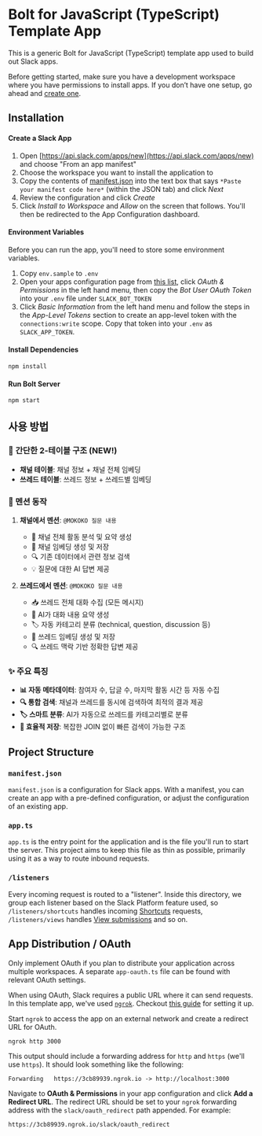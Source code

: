 # Bolt for JavaScript (TypeScript) Template App

This is a generic Bolt for JavaScript (TypeScript) template app used to build out Slack apps.

Before getting started, make sure you have a development workspace where you have permissions to install apps. If you don’t have one setup, go ahead and [create one](https://slack.com/create).

## Installation

#### Create a Slack App

1. Open [https://api.slack.com/apps/new](https://api.slack.com/apps/new) and choose "From an app manifest"
2. Choose the workspace you want to install the application to
3. Copy the contents of [manifest.json](./manifest.json) into the text box that says `*Paste your manifest code here*` (within the JSON tab) and click _Next_
4. Review the configuration and click _Create_
5. Click _Install to Workspace_ and _Allow_ on the screen that follows. You'll then be redirected to the App Configuration dashboard.

#### Environment Variables

Before you can run the app, you'll need to store some environment variables.

1. Copy `env.sample` to `.env`
2. Open your apps configuration page from [this list](https://api.slack.com/apps), click _OAuth & Permissions_ in the left hand menu, then copy the _Bot User OAuth Token_ into your `.env` file under `SLACK_BOT_TOKEN`
3. Click _Basic Information_ from the left hand menu and follow the steps in the _App-Level Tokens_ section to create an app-level token with the `connections:write` scope. Copy that token into your `.env` as `SLACK_APP_TOKEN`.

#### Install Dependencies

`npm install`

#### Run Bolt Server

`npm start`

## 사용 방법

### 🚀 **간단한 2-테이블 구조** (NEW!)
- **채널 테이블**: 채널 정보 + 채널 전체 임베딩
- **쓰레드 테이블**: 쓰레드 정보 + 쓰레드별 임베딩

### 💬 멘션 동작

1. **채널에서 멘션**: `@MOKOKO 질문 내용`
   - 📂 채널 전체 활동 분석 및 요약 생성
   - 🤖 채널 임베딩 생성 및 저장
   - 🔍 기존 데이터에서 관련 정보 검색
   - 💡 질문에 대한 AI 답변 제공

2. **쓰레드에서 멘션**: `@MOKOKO 질문 내용`
   - 📥 쓰레드 전체 대화 수집 (모든 메시지)
   - 📝 AI가 대화 내용 요약 생성
   - 🏷️ 자동 카테고리 분류 (technical, question, discussion 등)
   - 🤖 쓰레드 임베딩 생성 및 저장
   - 🔍 쓰레드 맥락 기반 정확한 답변 제공

### ✨ 주요 특징
- **📊 자동 메타데이터**: 참여자 수, 답글 수, 마지막 활동 시간 등 자동 수집
- **🔍 통합 검색**: 채널과 쓰레드를 동시에 검색하여 최적의 결과 제공
- **🏷️ 스마트 분류**: AI가 자동으로 쓰레드를 카테고리별로 분류
- **💾 효율적 저장**: 복잡한 JOIN 없이 빠른 검색이 가능한 구조

## Project Structure

### `manifest.json`

`manifest.json` is a configuration for Slack apps. With a manifest, you can create an app with a pre-defined configuration, or adjust the configuration of an existing app.

### `app.ts`

`app.ts` is the entry point for the application and is the file you'll run to start the server. This project aims to keep this file as thin as possible, primarily using it as a way to route inbound requests.

### `/listeners`

Every incoming request is routed to a "listener". Inside this directory, we group each listener based on the Slack Platform feature used, so `/listeners/shortcuts` handles incoming [Shortcuts](https://api.slack.com/interactivity/shortcuts) requests, `/listeners/views` handles [View submissions](https://api.slack.com/reference/interaction-payloads/views#view_submission) and so on.

## App Distribution / OAuth

Only implement OAuth if you plan to distribute your application across multiple workspaces. A separate `app-oauth.ts` file can be found with relevant OAuth settings.

When using OAuth, Slack requires a public URL where it can send requests. In this template app, we've used [`ngrok`](https://ngrok.com/download). Checkout [this guide](https://ngrok.com/docs#getting-started-expose) for setting it up.

Start `ngrok` to access the app on an external network and create a redirect URL for OAuth.

```
ngrok http 3000
```

This output should include a forwarding address for `http` and `https` (we'll use `https`). It should look something like the following:

```
Forwarding   https://3cb89939.ngrok.io -> http://localhost:3000
```

Navigate to **OAuth & Permissions** in your app configuration and click **Add a Redirect URL**. The redirect URL should be set to your `ngrok` forwarding address with the `slack/oauth_redirect` path appended. For example:

```
https://3cb89939.ngrok.io/slack/oauth_redirect
```
